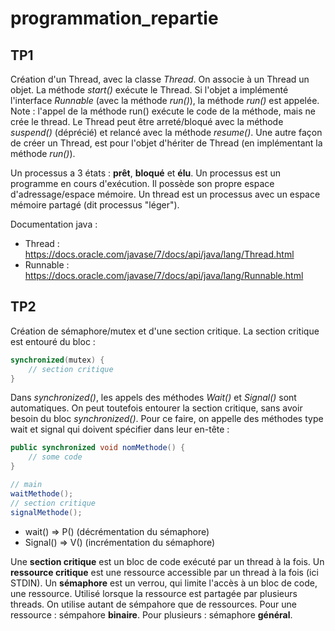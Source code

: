 # programmation_repartie

## TP1

Création d'un Thread, avec la classe *Thread*. On associe à un Thread un objet.
La méthode *start()* exécute le Thread. Si l'objet a implémenté l'interface *Runnable* (avec la méthode *run()*), la méthode *run()* est appelée.
Note : l'appel de la méthode run() exécute le code de la méthode, mais ne crée le thread.
Le Thread peut être arreté/bloqué avec la méthode *suspend()* (déprécié) et relancé avec la méthode *resume()*.
Une autre façon de créer un Thread, est pour l'objet d'hériter de Thread (en implémentant la méthode *run()*).

Un processus a 3 états : **prêt**, **bloqué** et **élu**.
Un processus est un programme en cours d'exécution. Il possède son propre espace d'adressage/espace mémoire.
Un thread est un processus avec un espace mémoire partagé (dit processus "léger").

Documentation java :
- Thread : https://docs.oracle.com/javase/7/docs/api/java/lang/Thread.html
- Runnable : https://docs.oracle.com/javase/7/docs/api/java/lang/Runnable.html



## TP2

Création de sémaphore/mutex et d'une section critique. La section critique est
entouré du bloc :
```Java
synchronized(mutex) {
    // section critique
}
```
Dans *synchronized()*, les appels des méthodes *Wait()* et *Signal()* sont automatiques.
On peut toutefois entourer la section critique, sans avoir besoin du bloc *synchronized()*.
Pour ce faire, on appelle des méthodes type wait et signal qui doivent spécifier dans leur en-tête :
```Java
public synchronized void nomMethode() {
    // some code
}

// main
waitMethode();
// section critique
signalMethode();
```


- wait() => P() (décrémentation du sémaphore)
- Signal() => V() (incrémentation du sémaphore)

Une **section critique** est un bloc de code exécuté par un thread à la fois.
Un **ressource critique** est une ressource accessible par un thread à la fois (ici STDIN).
Un **sémaphore** est un verrou, qui limite l'accès à un bloc de code, une ressource.
Utilisé lorsque la ressource est partagée par plusieurs threads. On utilise autant
de sémpahore que de ressources.
Pour une ressource : sémpahore **binaire**. Pour plusieurs : sémaphore **général**.

